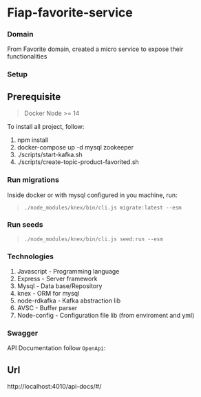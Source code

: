 # Fiap-favorite-service

### Domain
From Favorite domain, created a micro service to expose their functionalities

### Setup

## Prerequisite

> Docker
> Node >= 14

To install all project, follow:

1. npm install
2. docker-compose up -d mysql zookeeper
3. ./scripts/start-kafka.sh
4. ./scripts/create-topic-product-favorited.sh

### Run migrations

Inside docker or with mysql configured in you machine, run:

> `./node_modules/knex/bin/cli.js migrate:latest --esm`

### Run seeds

> `./node_modules/knex/bin/cli.js seed:run --esm`

### Technologies

1. Javascript - Programming language
2. Express - Server framework
4. Mysql - Data base/Repository
3. knex - ORM for mysql
4. node-rdkafka - Kafka abstraction lib
5. AVSC - Buffer parser
6. Node-config - Configuration file lib (from enviroment and yml)


### Swagger

API Documentation follow `OpenApi`:
## Url

http://localhost:4010/api-docs/#/

